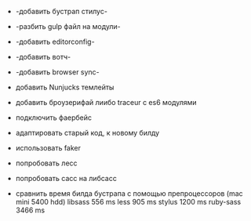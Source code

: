 * -добавить бустрап стилус-
* -разбить gulp файл на модули-
* -добавить editorconfig-
* -добавить вотч-
* -добавить browser sync-
* добавить Nunjucks темлейты
* добавить броузерифай лиибо traceur с es6 модулями
* подключить фаербейс
* адаптировать старый код, к новому билду
* использовать faker
* попробовать лесс
* попробовать сасс на либсасс

* сравнить время билда бустрапа с помощью препроцессоров (mac mini 5400 hdd)
  libsass   556  ms
  less      905  ms
  stylus    1200 ms
  ruby-sass 3466 ms

